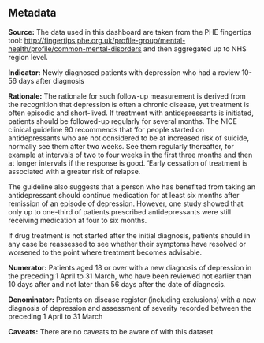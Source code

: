 Metadata
--------

**Source:** The data used in this dashboard are taken from the PHE
fingertips tool:
<http://fingertips.phe.org.uk/profile-group/mental-health/profile/common-mental-disorders>
and then aggregated up to NHS region level.

**Indicator:** Newly diagnosed patients with depression who had a review
10-56 days after diagnosis

**Rationale:** The rationale for such follow-up measurement is derived
from the recognition that depression is often a chronic disease, yet
treatment is often episodic and short-lived. If treatment with
antidepressants is initiated, patients should be followed-up regularly
for several months. The NICE clinical guideline 90 recommends that ‘for
people started on antidepressants who are not considered to be at
increased risk of suicide, normally see them after two weeks. See them
regularly thereafter, for example at intervals of two to four weeks in
the first three months and then at longer intervals if the response is
good. ’Early cessation of treatment is associated with a greater risk of
relapse.

The guideline also suggests that a person who has benefited from taking
an antidepressant should continue medication for at least six months
after remission of an episode of depression. However, one study showed
that only up to one-third of patients prescribed antidepressants were
still receiving medication at four to six months.

If drug treatment is not started after the initial diagnosis, patients
should in any case be reassessed to see whether their symptoms have
resolved or worsened to the point where treatment becomes advisable.

**Numerator:** Patients aged 18 or over with a new diagnosis of
depression in the preceding 1 April to 31 March, who have been reviewed
not earlier than 10 days after and not later than 56 days after the date
of diagnosis.

**Denominator:** Patients on disease register (including exclusions)
with a new diagnosis of depression and assessment of severity recorded
between the preceding 1 April to 31 March

**Caveats:** There are no caveats to be aware of with this dataset
